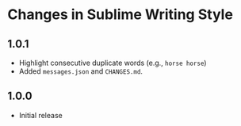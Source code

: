 Changes in Sublime Writing Style
================================

## 1.0.1

* Highlight consecutive duplicate words (e.g., `horse horse`)
* Added `messages.json` and `CHANGES.md`.

## 1.0.0

* Initial release
